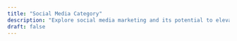 ```yaml
---
title: "Social Media Category"
description: "Explore social media marketing and its potential to elevate your brand to new heights. Discover insights and innovative techniques to boost your online presence."
draft: false
---
```

